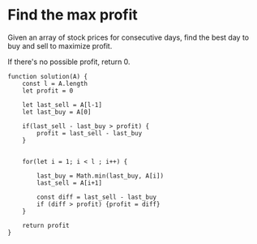 # Find the max profit

Given an array of stock prices for consecutive days, find the best day to buy and sell to maximize profit.

If there's no possible profit, return 0.

```
function solution(A) {
    const l = A.length
    let profit = 0

    let last_sell = A[l-1]
    let last_buy = A[0]

    if(last_sell - last_buy > profit) {
        profit = last_sell - last_buy
    }
   

    for(let i = 1; i < l ; i++) {
        
        last_buy = Math.min(last_buy, A[i])
        last_sell = A[i+1]

        const diff = last_sell - last_buy
        if (diff > profit) {profit = diff}
    }

    return profit
}
```

